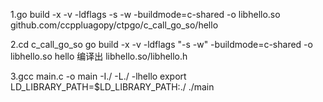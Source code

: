 1.go build -x -v -ldflags -s -w -buildmode=c-shared -o libhello.so github.com/ccppluagopy/ctpgo/c_call_go_so/hello

2.cd c_call_go_so
  go build -x -v -ldflags "-s -w" -buildmode=c-shared  -o libhello.so hello
  编译出 libhello.so/libhello.h

3.gcc main.c -o main -I./ -L./ -lhello 
  export LD_LIBRARY_PATH=$LD_LIBRARY_PATH:./
  ./main

